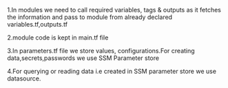 1.In modules we need to call required variables, tags & outputs as it fetches the information and pass to module from already declared variables.tf,outputs.tf

2.module code is kept in main.tf file

3.In parameters.tf file we store values, configurations.For creating data,secrets,passwords we use SSM Parameter store

4.For querying or reading data i.e created in SSM parameter store we use datasource.
